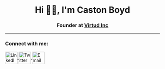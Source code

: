 <h1 align="center">Hi 👋🏾, I'm Caston Boyd</h1>
<h3 align="center">Founder at <a href="https://virtudinc.com" target="_blank">Virtud Inc</a></h3>

---

<h3 align="left">Connect with me:</h3>
<p align="left">
<p align="left">
  <a href="https://linkedin.com/in/castonboyd" target="_blank">
    <img align="center" src="https://cdn-icons-png.flaticon.com/512/174/174857.png" alt="LinkedIn" height="40" width="40" />
  </a>
  <a href="https://twitter.com/yourtwitterhandle" target="_blank">
    <img align="center" src="https://cdn-icons-png.flaticon.com/512/733/733579.png" alt="Twitter" height="40" width="40" />
  </a>
  <a href="mailto:caston@virtudinc.com" target="_blank">
    <img align="center" src="https://cdn-icons-png.flaticon.com/512/281/281769.png" alt="Email" height="40" width="40" />
  </a>
</p>
</p>



